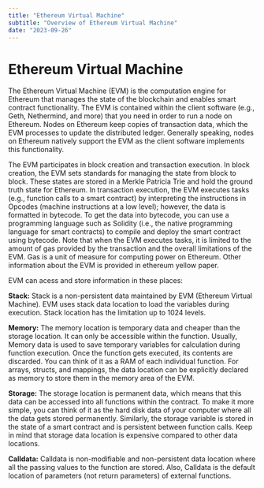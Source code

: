 ```yaml
---
title: "Ethereum Virtual Machine"
subtitle: "Overview of Ethereum Virtual Machine"
date: "2023-09-26"
---
```


# Ethereum Virtual Machine

The Ethereum Virtual Machine (EVM) is the computation engine for Ethereum that manages the state of the blockchain and enables smart contract functionality. The EVM is contained within the client software (e.g., Geth, Nethermind, and more) that you need in order to run a node on Ethereum. Nodes on Ethereum keep copies of transaction data, which the EVM processes to update the distributed ledger. Generally speaking, nodes on Ethereum natively support the EVM as the client software implements this functionality.

The EVM participates in block creation and transaction execution. In block creation, the EVM sets standards for managing the state from block to block. These states are stored in a Merkle Patricia Trie and hold the ground truth state for Ethereum. In transaction execution, the EVM executes tasks (e.g., function calls to a smart contract) by interpreting the instructions in Opcodes (machine instructions at a low level); however, the data is formatted in bytecode. To get the data into bytecode, you can use a programming language such as Solidity (i.e., the native programming language for smart contracts) to compile and deploy the smart contract using bytecode. Note that when the EVM executes tasks, it is limited to the amount of gas provided by the transaction and the overall limitations of the EVM. Gas is a unit of measure for computing power on Ethereum. Other information about the EVM is provided in ethereum yellow paper.

EVM can acess and store information in these places:

**Stack:** Stack is a non-persistent data maintained by EVM (Ethereum Virtual Machine). EVM uses stack data location to load the variables during execution. Stack location has the limitation up to 1024 levels.



**Memory:** The memory location is temporary data and cheaper than the storage location. It can only be accessible within the function. Usually, Memory data is used to save temporary variables for calculation during function execution. Once the function gets executed, its contents are discarded. You can think of it as a RAM of each individual function. For arrays, structs, and mappings, the data location can be explicitly declared as memory to store them in the memory area of the EVM.

**Storage:** The storage location is permanent data, which means that this data can be accessed into all functions within the contract. To make it more simple, you can think of it as the hard disk data of your computer where all the data gets stored permanently. Similarly, the storage variable is stored in the state of a smart contract and is persistent between function calls. Keep in mind that storage data location is expensive compared to other data locations. 

**Calldata:** Calldata is non-modifiable and non-persistent data location where all the passing values to the function are stored. Also, Calldata is the default location of parameters (not return parameters) of external functions.



